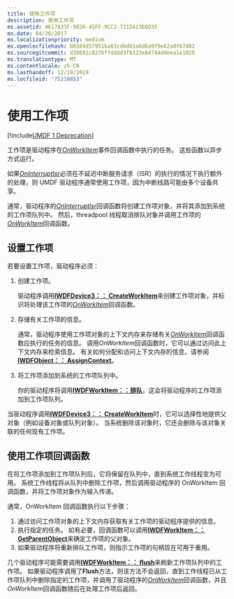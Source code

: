 ```yaml
---
title: 使用工作项
description: 使用工作项
ms.assetid: 4617A33F-9026-45FF-9CC2-7215423E6D35
ms.date: 04/20/2017
ms.localizationpriority: medium
ms.openlocfilehash: b0384d57951ba61cdbdb1a6d6a9f9e62a8f67d02
ms.sourcegitcommit: d30691c8276f7dddd3f8333e84744ddeea1e1020
ms.translationtype: MT
ms.contentlocale: zh-CN
ms.lasthandoff: 12/19/2019
ms.locfileid: "75210853"
---
```

# <a name="using-work-items"></a>使用工作项


[!include[UMDF 1 Deprecation](../includes/umdf-1-deprecation.md)]

工作项是驱动程序在[*OnWorkItem*](https://docs.microsoft.com/windows-hardware/drivers/ddi/wudfworkitem/nc-wudfworkitem-wudf_workitem_function)事件回调函数中执行的任务。 这些函数以异步方式运行。

如果[*OnInterruptIsr*](https://docs.microsoft.com/windows-hardware/drivers/ddi/wudfinterrupt/nc-wudfinterrupt-wudf_interrupt_isr)必须在不延迟中断服务请求（ISR）的执行的情况下执行额外的处理，则 UMDF 驱动程序通常使用工作项，因为中断线路可能由多个设备共享。

通常，驱动程序的[*OnInterruptIsr*](https://docs.microsoft.com/windows-hardware/drivers/ddi/wudfinterrupt/nc-wudfinterrupt-wudf_interrupt_isr)回调函数将创建工作项对象，并将其添加到系统的工作项队列中。 然后，threadpool 线程取消排队对象并调用工作项的[*OnWorkItem*](https://docs.microsoft.com/windows-hardware/drivers/ddi/wudfworkitem/nc-wudfworkitem-wudf_workitem_function)回调函数。

## <a name="setting-up-a-work-item"></a>设置工作项


若要设置工作项，驱动程序必须：

1.  创建工作项。

    驱动程序调用[**IWDFDevice3：： CreateWorkItem**](https://docs.microsoft.com/windows-hardware/drivers/ddi/wudfddi/nf-wudfddi-iwdfdevice3-createworkitem)来创建工作项对象，并标识将处理该工作项的[*OnWorkItem*](https://docs.microsoft.com/windows-hardware/drivers/ddi/wudfworkitem/nc-wudfworkitem-wudf_workitem_function)回调函数。

2.  存储有关工作项的信息。

    通常，驱动程序使用工作项对象的上下文内存来存储有关[*OnWorkItem*](https://docs.microsoft.com/windows-hardware/drivers/ddi/wudfworkitem/nc-wudfworkitem-wudf_workitem_function)回调函数应执行的任务的信息。 调用*OnWorkItem*回调函数时，它可以通过访问此上下文内存来检索信息。 有关如何分配和访问上下文内存的信息，请参阅[**IWDFObject：： AssignContext**](https://docs.microsoft.com/windows-hardware/drivers/ddi/wudfddi/nf-wudfddi-iwdfobject-assigncontext)。

3.  将工作项添加到系统的工作项队列中。

    你的驱动程序将调用[**IWDFWorkItem：：排队**](https://docs.microsoft.com/windows-hardware/drivers/ddi/wudfddi/nf-wudfddi-iwdfworkitem-enqueue)，这会将驱动程序的工作项添加到工作项队列。

当驱动程序调用[**IWDFDevice3：： CreateWorkItem**](https://docs.microsoft.com/windows-hardware/drivers/ddi/wudfddi/nf-wudfddi-iwdfdevice3-createworkitem)时，它可以选择性地提供父对象（例如设备对象或队列对象）。 当系统删除该对象时，它还会删除与该对象关联的任何现有工作项。

## <a name="using-the-workitem-callback-function"></a>使用工作项回调函数


在将工作项添加到工作项队列后，它将保留在队列中，直到系统工作线程变为可用。 系统工作线程将从队列中删除工作项，然后调用驱动程序的 OnWorkItem 回调函数，并将工作项对象作为输入传递。

通常，OnWorkItem 回调函数执行以下步骤：

1.  通过访问工作项对象的上下文内存获取有关工作项的驱动程序提供的信息。
2.  执行指定的任务。 如有必要，回调函数可以调用[**IWDFWorkItem：： GetParentObject**](https://docs.microsoft.com/windows-hardware/drivers/ddi/wudfddi/nf-wudfddi-iwdfworkitem-getparentobject)来确定工作项的父对象。
3.  如果驱动程序将重新排队工作项，则指示工作项的句柄现在可用于重用。

几个驱动程序可能需要调用[**IWDFWorkItem：： flush**](https://docs.microsoft.com/windows-hardware/drivers/ddi/wudfddi/nf-wudfddi-iwdfworkitem-flush)来刷新工作项队列中的工作项。 如果驱动程序调用了**Flush**方法，则该方法不会返回，直到工作线程已从工作项队列中删除指定的工作项，并调用了驱动程序的[*OnWorkItem*](https://docs.microsoft.com/windows-hardware/drivers/ddi/wudfworkitem/nc-wudfworkitem-wudf_workitem_function)回调函数，并且*OnWorkItem*回调函数随后在处理工作项后返回。

 

 





